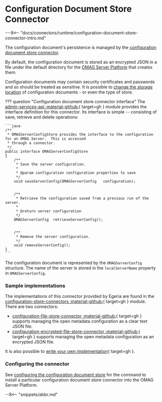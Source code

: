 <!-- SPDX-License-Identifier: CC-BY-4.0 -->
<!-- Copyright Contributors to the ODPi Egeria project 2020. -->

# Configuration Document Store Connector

---8<-- "docs/connectors/runtime/configuration-document-store-connector-intro.md"


The configuration document's persistence is managed by the [configuration document store connector](/concepts/configuration-document-store-connector).

By default, the configuration document is stored as an encrypted JSON in a file under the default directory for the [OMAG Server Platform](/concepts/omag-server-platform) that creates them.

Configuration documents may contain security certificates and passwords and so should be treated as sensitive. It is possible to [change the storage location](/guides/admin/configuring-the-omag-server-platform) of configuration documents - or even the type of store.


??? question "Configuration document store connector interface"
The [admin-services-api :material-github:](https://github.com/odpi/egeria/tree/main/open-metadata-implementation/admin-services/admin-services-api){ target=gh } module provides the interface definition for this connector. Its interface is simple -- consisting of save, retrieve and delete operations:

    ```java
    /**
     * OMAGServerConfigStore provides the interface to the configuration for an OMAG Server.  This is accessed
     * through a connector.
     */
    public interface OMAGServerConfigStore
    {
        /**
         * Save the server configuration.
         * 
         * @param configuration configuration properties to save
         */
        void saveServerConfig(OMAGServerConfig   configuration);
    
    
        /**
         * Retrieve the configuration saved from a previous run of the server.
         *
         * @return server configuration
         */
        OMAGServerConfig  retrieveServerConfig();
    
    
        /**
         * Remove the server configuration.
         */
        void removeServerConfig();
    }
    ```

The configuration document is represented by the `OMAGServerConfig` structure. The name of the server is stored in the `localServerName` property in `OMAGServerConfig`.

### Sample implementations

The implementations of this connector provided by Egeria are found in the [configuration-store-connectors :material-github:](https://github.com/odpi/egeria/tree/main/open-metadata-implementation/adapters/open-connectors/configuration-store-connectors){ target=gh } module. There are two connectors:

- [configuration-file-store-connector :material-github:](https://github.com/odpi/egeria/tree/main/open-metadata-implementation/adapters/open-connectors/configuration-store-connectors/configuration-file-store-connector){ target=gh } supports managing the open metadata configuration as a clear text JSON file.
- [configuration-encrypted-file-store-connector :material-github:](https://github.com/odpi/egeria/tree/main/open-metadata-implementation/adapters/open-connectors/configuration-store-connectors/configuration-encrypted-file-store-connector){ target=gh } supports managing the open metadata configuration as an encrypted JSON file.

It is also possible to [write your own implementation](https://github.com/odpi/egeria/tree/main/open-metadata-implementation/adapters/open-connectors/configuration-store-connectors){ target=gh }.

### Configuring the connector

See [configuring the configuration document store](/guides/admin/configuring-the-omag-server-platform/#configuration-store) for the command to install a particular configuration document store connector into the OMAG Server Platform.

--8<-- "snippets/abbr.md"

